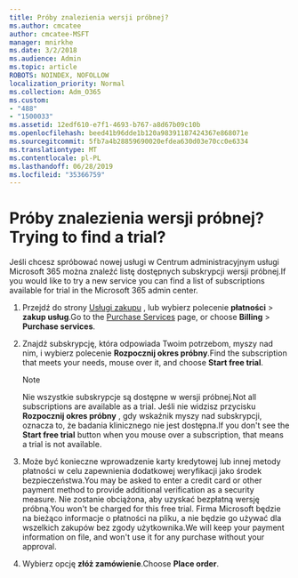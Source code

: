 ```yaml
---
title: Próby znalezienia wersji próbnej?
ms.author: cmcatee
author: cmcatee-MSFT
manager: mnirkhe
ms.date: 3/2/2018
ms.audience: Admin
ms.topic: article
ROBOTS: NOINDEX, NOFOLLOW
localization_priority: Normal
ms.collection: Adm_O365
ms.custom:
- "488"
- "1500033"
ms.assetid: 12edf610-e7f1-4693-b767-a8d67b09c10b
ms.openlocfilehash: beed41b96dde1b120a98391187424367e868071e
ms.sourcegitcommit: 5fb7a4b28859690020efdea630d03e70cc0e6334
ms.translationtype: MT
ms.contentlocale: pl-PL
ms.lasthandoff: 06/28/2019
ms.locfileid: "35366759"
---
```

# <a name="trying-to-find-a-trial"></a><span data-ttu-id="3580a-102">Próby znalezienia wersji próbnej?</span><span class="sxs-lookup"><span data-stu-id="3580a-102">Trying to find a trial?</span></span>

<span data-ttu-id="3580a-103">Jeśli chcesz spróbować nowej usługi w Centrum administracyjnym usługi Microsoft 365 można znaleźć listę dostępnych subskrypcji wersji próbnej.</span><span class="sxs-lookup"><span data-stu-id="3580a-103">If you would like to try a new service you can find a list of subscriptions available for trial in the Microsoft 365 admin center.</span></span>
  
1. <span data-ttu-id="3580a-104">Przejdź do strony [Usługi zakupu](https://go.microsoft.com/fwlink/p/?linkid=868433) , lub wybierz polecenie **płatności** \> **zakup usług**.</span><span class="sxs-lookup"><span data-stu-id="3580a-104">Go to the [Purchase Services](https://go.microsoft.com/fwlink/p/?linkid=868433) page, or choose **Billing** \> **Purchase services**.</span></span>

2. <span data-ttu-id="3580a-105">Znajdź subskrypcję, która odpowiada Twoim potrzebom, myszy nad nim, i wybierz polecenie **Rozpocznij okres próbny**.</span><span class="sxs-lookup"><span data-stu-id="3580a-105">Find the subscription that meets your needs, mouse over it, and choose **Start free trial**.</span></span>

    > [!NOTE]
    > <span data-ttu-id="3580a-106">Nie wszystkie subskrypcje są dostępne w wersji próbnej.</span><span class="sxs-lookup"><span data-stu-id="3580a-106">Not all subscriptions are available as a trial.</span></span> <span data-ttu-id="3580a-107">Jeśli nie widzisz przycisku **Rozpocznij okres próbny** , gdy wskaźnik myszy nad subskrypcji, oznacza to, że badania klinicznego nie jest dostępna.</span><span class="sxs-lookup"><span data-stu-id="3580a-107">If you don't see the **Start free trial** button when you mouse over a subscription, that means a trial is not available.</span></span>
  
3. <span data-ttu-id="3580a-108">Może być konieczne wprowadzenie karty kredytowej lub innej metody płatności w celu zapewnienia dodatkowej weryfikacji jako środek bezpieczeństwa.</span><span class="sxs-lookup"><span data-stu-id="3580a-108">You may be asked to enter a credit card or other payment method to provide additional verification as a security measure.</span></span> <span data-ttu-id="3580a-109">Nie zostanie obciążona, aby uzyskać bezpłatną wersję próbną.</span><span class="sxs-lookup"><span data-stu-id="3580a-109">You won't be charged for this free trial.</span></span> <span data-ttu-id="3580a-110">Firma Microsoft będzie na bieżąco informacje o płatności na pliku, a nie będzie go używać dla wszelkich zakupów bez zgody użytkownika.</span><span class="sxs-lookup"><span data-stu-id="3580a-110">We will keep your payment information on file, and won't use it for any purchase without your approval.</span></span>

4. <span data-ttu-id="3580a-111">Wybierz opcję **złóż zamówienie**.</span><span class="sxs-lookup"><span data-stu-id="3580a-111">Choose **Place order**.</span></span>
